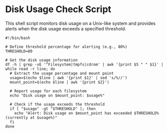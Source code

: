 # Disk Usage Check Script

This shell script monitors disk usage on a Unix-like system and provides alerts when the disk usage exceeds a specified threshold.

```
#!/bin/bash

# Define threshold percentage for alerting (e.g., 80%)
THRESHOLD=80

# Get the disk usage information
df -h | grep -vE '^Filesystem|tmpfs|cdrom' | awk '{print $5 " " $1}' | while read -r line; do
  # Extract the usage percentage and mount point
  usage=$(echo $line | awk '{print $1}' | sed 's/%//')
  mount_point=$(echo $line | awk '{print $2}')

  # Report usage for each filesystem
  echo "Disk usage on $mount_point: $usage%"

  # Check if the usage exceeds the threshold
  if [ "$usage" -gt "$THRESHOLD" ]; then
    echo "Alert: Disk usage on $mount_point has exceeded $THRESHOLD% (currently at $usage%)"
  fi
done

```

